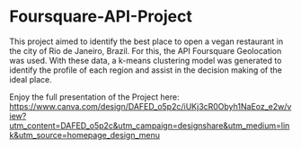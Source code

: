 # Foursquare-API-Project

This project aimed to identify the best place to open a vegan restaurant in the city of Rio de Janeiro, Brazil. For this, the API Foursquare Geolocation was used. With these data, a k-means clustering model was generated to identify the profile of each region and assist in the decision making of the ideal place.

Enjoy the full presentation of the Project here:
https://www.canva.com/design/DAFED_o5p2c/iUKj3cR0Obyh1NaEoz_e2w/view?utm_content=DAFED_o5p2c&utm_campaign=designshare&utm_medium=link&utm_source=homepage_design_menu

